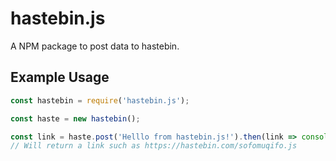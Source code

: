 # hastebin.js

A NPM package to post data to hastebin.

## Example Usage

```js
const hastebin = require('hastebin.js');

const haste = new hastebin();

const link = haste.post('Helllo from hastebin.js!').then(link => console.log(link));
// Will return a link such as https://hastebin.com/sofomuqifo.js
```